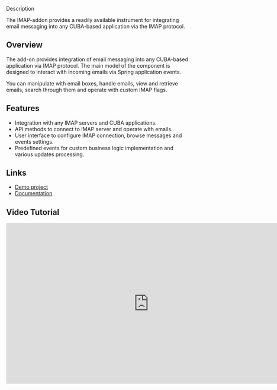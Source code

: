 Description

The IMAP-addon provides a readily available instrument for integrating email messaging into any CUBA-based application via the IMAP protocol. 

## Overview

The add-on provides integration of email messaging into any CUBA-based application via IMAP protocol. The main model of the component is designed to interact with incoming emails via Spring application events.

You can manipulate with email boxes, handle emails, view and retrieve emails, search through them and operate with custom IMAP flags.

## Features
* Integration with any IMAP servers and CUBA applications.
* API methods to connect to IMAP server and operate with emails.
* User interface to configure IMAP connection, browse messages and events settings.
* Predefined events for custom business logic implementation and various updates processing.

## Links
* [Demo project](https://github.com/cuba-platform/imap-addon-demo)
* [Documentation](https://github.com/cuba-platform/imap-addon/blob/master/README.md)

## Video Tutorial
<div class="video">
    <iframe width="770" height="433" src="https://www.youtube.com/embed/u6U0Y4zNxMc/" frameborder="0" allow="accelerometer; autoplay; encrypted-media; gyroscope; picture-in-picture" allowfullscreen></iframe>
</div>